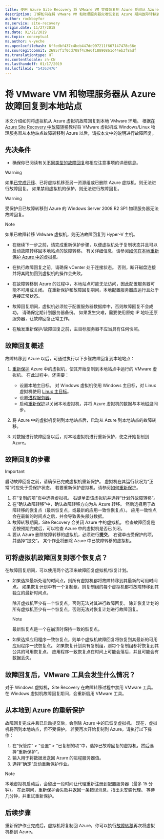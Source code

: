 ```yaml
---
title: 使用 Azure Site Recovery 将 VMware VM 灾难恢复到 Azure 期间从 Azure 进行故障回复 | Azure
description: 了解如何在将 VMware VM 和物理服务器灾难恢复到 Azure 期间故障转移到 Azure 后，故障回复到本地站点。
author: rockboyfor
ms.service: site-recovery
origin.date: 11/27/2018
ms.date: 01/21/2019
ms.topic: conceptual
ms.author: v-yeche
ms.openlocfilehash: 6ffedbf437c4beb447dd997211f667147478e36e
ms.sourcegitcommit: 26957f1f0cd708f4c9e6f18890861c44eb3f8adf
ms.translationtype: HT
ms.contentlocale: zh-CN
ms.lasthandoff: 01/17/2019
ms.locfileid: "54363476"
---
```

# <a name="fail-back-vmware-vms-and-physical-servers-from-azure-to-an-on-premises-site"></a>将 VMware VM 和物理服务器从 Azure 故障回复到本地站点

本文介绍如何将虚拟机从 Azure 虚拟机故障回复到本地 VMware 环境。 根据[在 Azure Site Recovery 中故障转移](site-recovery-failover.md)教程将 VMware 虚拟机或 Windows/Linux 物理服务器从本地站点故障转移到 Azure 以后，请按本文中的说明进行故障回复。

## <a name="prerequisites"></a>先决条件
- 确保你已阅读有关[不同类型的故障回复](concepts-types-of-failback.md)和相应注意事项的详细信息。

> [!WARNING]
> 如果[已完成迁移](migrate-overview.md#what-do-we-mean-by-migration)、已将虚拟机移至另一资源组或已删除 Azure 虚拟机，则无法进行故障回复。 如果禁用虚拟机的保护，则无法进行故障回复。

> [!WARNING]
> 受保护且已故障转移到 Azure 的 Windows Server 2008 R2 SP1 物理服务器无法故障回复。

> [!NOTE]
> 如果已故障转移 VMware 虚拟机，则无法故障回复到 Hyper-V 主机。

- 在继续下一步之前，请完成重新保护步骤，以便虚拟机处于复制状态并且可以启动故障转移回本地站点的故障转移。 有关详细信息，请参阅[如何在本地重新保护 Azure 中的虚拟机](vmware-azure-reprotect.md)。

- 在执行故障回复之前，请确保 vCenter 处于连接状态。 否则，断开磁盘连接并将其附加回到虚拟机的操作会失败。

- 在故障转移到 Azure 的过程中，本地站点可能无法访问，因此配置服务器可能不可用或关闭。 在重新保护和故障回复期间，本地配置服务器应运行且处于连接正常状态。 

- 故障回复期间，虚拟机必须位于配置服务器数据库中，否则故障回复不会成功。 请确保定期计划服务器备份。 如果发生灾难，需要使用原始 IP 地址还原服务器，让故障回复正常工作。

- 在触发重新保护/故障回复之前，主目标服务器不应当具有任何快照。

## <a name="overview-of-failback"></a>故障回复概述
故障转移到 Azure 以后，可通过执行以下步骤故障回复到本地站点：

1. [重新保护](vmware-azure-reprotect.md) Azure 中的虚拟机，使其开始复制到本地站点中运行的 VMware 虚拟机。 在此过程中，还需要：

    * 设置本地主目标。 对 Windows 虚拟机使用 Windows 主目标，对 Linux 虚拟机使用 [Linux 主目标](vmware-azure-install-linux-master-target.md)。
    * 设置[进程服务器](vmware-azure-set-up-process-server-azure.md)。
    * 启动[重新保护](vmware-azure-reprotect.md)以关闭本地虚拟机，并将 Azure 虚拟机的数据与本地磁盘同步。

2. 将 Azure 中的虚拟机复制到本地站点后，启动从 Azure 到本地站点的故障转移。

3. 对数据进行故障回复以后，对本地虚拟机进行重新保护，使之开始复制到 Azure。

<!-- Not Avaialble on VIDEO -->

## <a name="steps-to-fail-back"></a>故障回复的步骤

> [!IMPORTANT]
> 启动故障回复之前，请确保已完成虚拟机重新保护。 虚拟机在其运行状况为“正常”时应处于受保护状态。 若要重新保护虚拟机，请参阅[如何重新保护](vmware-azure-reprotect.md)。

1. 在“复制的项”页中选择虚拟机。 右键单击该虚拟机并选择“计划外故障转移”。
2. 在“确认故障转移”中，确认故障转移方向为从 Azure 转移。 然后选择用于故障转移的恢复点（最新恢复点，或最新的应用一致性恢复点）。 应用一致性点会在最新的时间点之后，并会导致丢失部分数据。
3. 故障转移期间，Site Recovery 会关闭 Azure 中的虚拟机。 检查故障回复是否按预期完成后，可以检查 Azure 中的虚拟机是否已关闭。
4. 要从 Azure 删除故障转移的虚拟机，必须进行**提交**。 右键单击受保护的项，并选择“提交”。 某个作业将删除 Azure 中已故障转移的虚拟机。

## <a name="to-what-recovery-point-can-i-fail-back-the-virtual-machines"></a>可将虚拟机故障回复到哪个恢复点？

在故障回复期间，可以使用两个选项来故障回复虚拟机/恢复计划。

- 如果选择最新处理的时间点，则所有虚拟机都将故障转移到其最新的可用时间点。 如果恢复计划中有一个复制组，则复制组的每个虚拟机都将故障转移到其独立的最新时间点。

  除非虚拟机至少有一个恢复点，否则无法对其进行故障回复。 除非恢复计划的所有虚拟机至少有一个恢复点，否则无法对恢复计划进行故障回复。

  > [!NOTE]
  > 最新恢复点是一个在崩溃时保持一致的恢复点。

- 如果选择应用程序一致恢复点，则单个虚拟机故障回复将恢复到其最新的可用应用程序一致恢复点。 如果恢复计划具有复制组，则每个复制组都将恢复到其公共的可用恢复点。
应用程序一致恢复点在时间上可能会落后，并且可能会有数据丢失。

## <a name="what-happens-to-vmware-tools-post-failback"></a>故障回复后，VMware 工具会发生什么情况？

对于 Windows 虚拟机，Site Recovery 在故障转移过程中禁用 VMware 工具。 在 Windows 虚拟机故障回复期间，会重新启用 VMware 工具。 

## <a name="reprotect-from-on-premises-to-azure"></a>从本地到 Azure 的重新保护
故障回复完成并且已启动提交后，会删除 Azure 中的已恢复虚拟机。 现在，虚拟机将回到本地站点，但不受保护。 若要再次开始复制到 Azure，请执行以下操作：

1. 在“保管库” > “设置” > “已复制的项”中，选择已故障回复的虚拟机，然后选择“重新保护”。
2. 输入用于将数据发送回 Azure 的进程服务器值。
3. 选择“确定”启动重新保护作业。

> [!NOTE]
> 本地虚拟机启动后，会留出一段时间让代理重新注册到配置服务器（最多 15 分钟）。 在此期间，重新保护会失败并返回一条错误消息，指出未安装代理。 等待几分钟，并重试重新保护。

## <a name="next-steps"></a>后续步骤

重新保护作业完成后，虚拟机将复制回 Azure，你可以执行[故障转移](site-recovery-failover.md)再次将虚拟机移到 Azure。

<!-- Update_Description: update meta properties  -->
